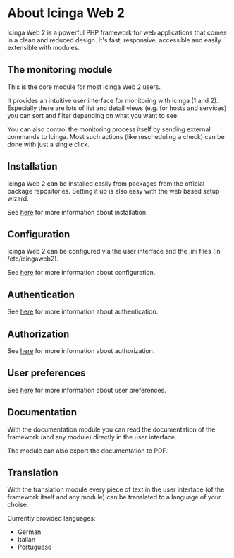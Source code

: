 # <a id="about"></a> About Icinga Web 2

Icinga Web 2 is a powerful PHP framework for web applications that comes in a clean and reduced design.
It's fast, responsive, accessible and easily extensible with modules.

## <a id="about-monitoring"></a> The monitoring module

This is the core module for most Icinga Web 2 users.

It provides an intuitive user interface for monitoring with Icinga (1 and 2).
Especially there are lots of list and detail views (e.g. for hosts and services)
you can sort and filter depending on what you want to see.

You can also control the monitoring process itself by sending external commands to Icinga.
Most such actions (like rescheduling a check) can be done with just a single click.

## <a id="about-installation"></a> Installation

Icinga Web 2 can be installed easily from packages from the official package repositories.
Setting it up is also easy with the web based setup wizard.

See [here](installation#installation) for more information about installation.

## <a id="about-configuration"></a> Configuration

Icinga Web 2 can be configured via the user interface and the .ini files (in /etc/icingaweb2).

See [here](configuration#configuration) for more information about configuration.

## <a id="about-authentication"></a> Authentication

See [here](authentication#authentication) for more information about authentication.

## <a id="about-authorization"></a> Authorization

See [here](security#security) for more information about authorization.

## <a id="about-preferences"></a> User preferences

See [here](preferences#preferences) for more information about user preferences.

## <a id="about-documentation"></a> Documentation

With the documentation module you can read the documentation of the framework (and any module) directly in the user interface.

The module can also export the documentation to PDF.

## <a id="about-translation"></a> Translation

With the translation module every piece of text in the user interface (of the framework itself and any module) can be translated to a language of your choise.

Currently provided languages:

* German
* Italian
* Portuguese
